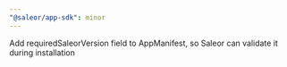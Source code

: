 ```yaml
---
"@saleor/app-sdk": minor
---
```


Add requiredSaleorVersion field to AppManifest, so Saleor can validate it during installation
